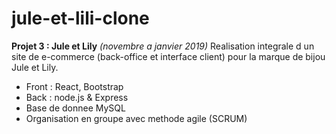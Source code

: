 # jule-et-lili-clone

**Projet 3 : Jule et Lily**
*(novembre a janvier 2019)*
Realisation integrale d un site de e-commerce (back-office et interface client) pour la marque de bijou Jule et Lily.
+ Front : React, Bootstrap
+ Back : node.js & Express
+ Base de donnee MySQL
+ Organisation en groupe avec methode agile (SCRUM)
